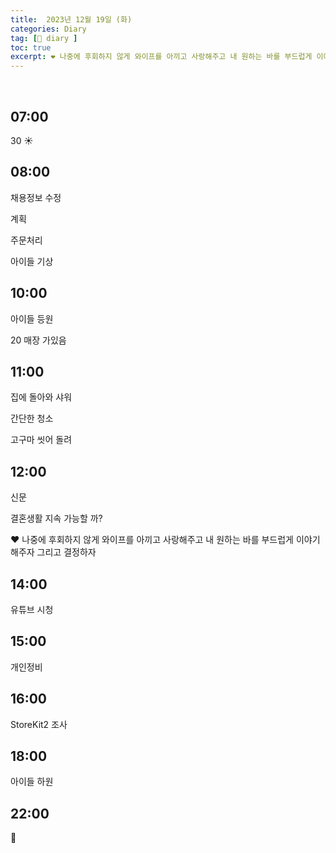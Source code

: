 ```yaml
---
title:  2023년 12월 19일 (화)
categories: Diary
tag: [📒 diary ]
toc: true
excerpt: ❤️ 나중에 후회하지 않게 와이프를 아끼고 사랑해주고 내 원하는 바를 부드럽게 이야기 해주자 그리고 결정하자
---
```

​

## 07:00

30 ☀️

## 08:00

채용정보 수정

계획

주문처리

아이들 기상

## 10:00

아이들 등원

20 매장 가있음

## 11:00

집에 돌아와 샤워

간단한 청소

고구마 씻어 돌려

## 12:00

신문

결혼생활 지속 가능할 까?

❤️ 나중에 후회하지 않게 와이프를 아끼고 사랑해주고 내 원하는 바를 부드럽게 이야기 해주자 그리고 결정하자

## 14:00

유튜브 시청

## 15:00

개인정비

## 16:00

StoreKit2 조사

## 18:00

아이들 하원

## 22:00

🌙

<br><br><br>
